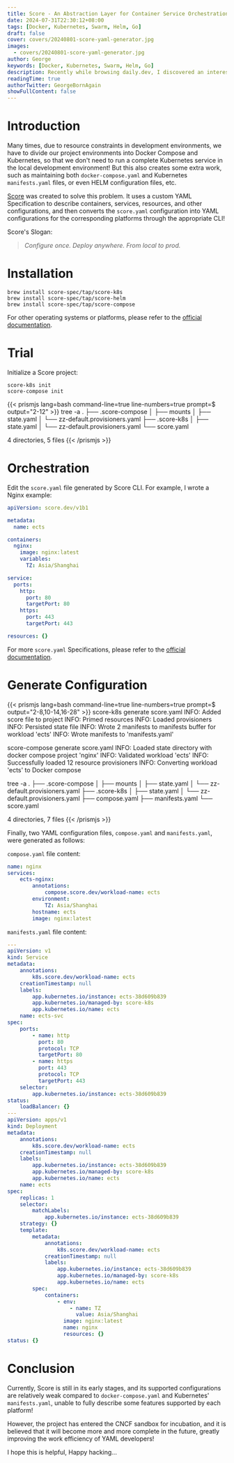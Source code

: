 ```yaml
---
title: Score - An Abstraction Layer for Container Service Orchestration
date: 2024-07-31T22:30:12+08:00
tags: [Docker, Kubernetes, Swarm, Helm, Go]
draft: false
cover: covers/20240801-score-yaml-generator.jpg
images:
  - covers/20240801-score-yaml-generator.jpg
author: George
keywords: [Docker, Kubernetes, Swarm, Helm, Go]
description: Recently while browsing daily.dev, I discovered an interesting project that defines container orchestration configurations through a custom Specification, and then converts them into YAML configuration files for various platforms through a CLI...
readingTime: true
authorTwitter: GeorgeBornAgain
showFullContent: false
---
```


# Introduction

Many times, due to resource constraints in development environments, we have to divide our project environments into Docker Compose and Kubernetes, so that we don't need to run a complete Kubernetes service in the local development environment! But this also creates some extra work, such as maintaining both `docker-compose.yaml` and Kubernetes `manifests.yaml` files, or even HELM configuration files, etc.

[Score](https://score.dev/) was created to solve this problem. It uses a custom YAML Specification to describe containers, services, resources, and other configurations, and then converts the `score.yaml` configuration into YAML configurations for the corresponding platforms through the appropriate CLI!

Score's Slogan: 

> *Configure once. Deploy anywhere. From local to prod.*

# Installation

```shell
brew install score-spec/tap/score-k8s
brew install score-spec/tap/score-helm
brew install score-spec/tap/score-compose
```

For other operating systems or platforms, please refer to the [official documentation](https://docs.score.dev/docs/score-implementation/).

# Trial

Initialize a Score project:

```shell
score-k8s init
score-compose init
```

{{< prismjs lang=bash command-line=true line-numbers=true prompt=$ output="2-12" >}}
tree -a
.
├── .score-compose
│   ├── mounts
│   ├── state.yaml
│   └── zz-default.provisioners.yaml
├── .score-k8s
│   ├── state.yaml
│   └── zz-default.provisioners.yaml
└── score.yaml

4 directories, 5 files
{{< /prismjs >}}

# Orchestration

Edit the `score.yaml` file generated by Score CLI. For example, I wrote a Nginx example:

```yaml
apiVersion: score.dev/v1b1

metadata:
  name: ects

containers:
  nginx:
    image: nginx:latest
    variables:
      TZ: Asia/Shanghai

service:
  ports:
    http:
      port: 80
      targetPort: 80
    https:
      port: 443
      targetPort: 443

resources: {}
```

For more `score.yaml` Specifications, please refer to the [official documentation](https://docs.score.dev/docs/score-specification/).

# Generate Configuration

{{< prismjs lang=bash command-line=true line-numbers=true prompt=$ output="2-8,10-14,16-28" >}}
score-k8s generate score.yaml
INFO: Added score file to project
INFO: Primed resources
INFO: Loaded provisioners
INFO: Persisted state file
INFO: Wrote 2 manifests to manifests buffer for workload 'ects'
INFO: Wrote manifests to 'manifests.yaml'

score-compose generate score.yaml
INFO: Loaded state directory with docker compose project 'nginx'
INFO: Validated workload 'ects'
INFO: Successfully loaded 12 resource provisioners
INFO: Converting workload 'ects' to Docker compose

tree -a
.
├── .score-compose
│   ├── mounts
│   ├── state.yaml
│   └── zz-default.provisioners.yaml
├── .score-k8s
│   ├── state.yaml
│   └── zz-default.provisioners.yaml
├── compose.yaml
├── manifests.yaml
└── score.yaml

4 directories, 7 files
{{< /prismjs >}}

Finally, two YAML configuration files, `compose.yaml` and `manifests.yaml`, were generated as follows:

`compose.yaml` file content:

```yaml
name: nginx
services:
    ects-nginx:
        annotations:
            compose.score.dev/workload-name: ects
        environment:
            TZ: Asia/Shanghai
        hostname: ects
        image: nginx:latest

```

`manifests.yaml` file content:

```yaml
---
apiVersion: v1
kind: Service
metadata:
    annotations:
        k8s.score.dev/workload-name: ects
    creationTimestamp: null
    labels:
        app.kubernetes.io/instance: ects-38d609b839
        app.kubernetes.io/managed-by: score-k8s
        app.kubernetes.io/name: ects
    name: ects-svc
spec:
    ports:
        - name: http
          port: 80
          protocol: TCP
          targetPort: 80
        - name: https
          port: 443
          protocol: TCP
          targetPort: 443
    selector:
        app.kubernetes.io/instance: ects-38d609b839
status:
    loadBalancer: {}
---
apiVersion: apps/v1
kind: Deployment
metadata:
    annotations:
        k8s.score.dev/workload-name: ects
    creationTimestamp: null
    labels:
        app.kubernetes.io/instance: ects-38d609b839
        app.kubernetes.io/managed-by: score-k8s
        app.kubernetes.io/name: ects
    name: ects
spec:
    replicas: 1
    selector:
        matchLabels:
            app.kubernetes.io/instance: ects-38d609b839
    strategy: {}
    template:
        metadata:
            annotations:
                k8s.score.dev/workload-name: ects
            creationTimestamp: null
            labels:
                app.kubernetes.io/instance: ects-38d609b839
                app.kubernetes.io/managed-by: score-k8s
                app.kubernetes.io/name: ects
        spec:
            containers:
                - env:
                    - name: TZ
                      value: Asia/Shanghai
                  image: nginx:latest
                  name: nginx
                  resources: {}
status: {}
```

# Conclusion

Currently, Score is still in its early stages, and its supported configurations are relatively weak compared to `docker-compose.yaml` and Kubernetes' `manifests.yaml`, unable to fully describe some features supported by each platform!

However, the project has entered the CNCF sandbox for incubation, and it is believed that it will become more and more complete in the future, greatly improving the work efficiency of YAML developers!

I hope this is helpful, Happy hacking...